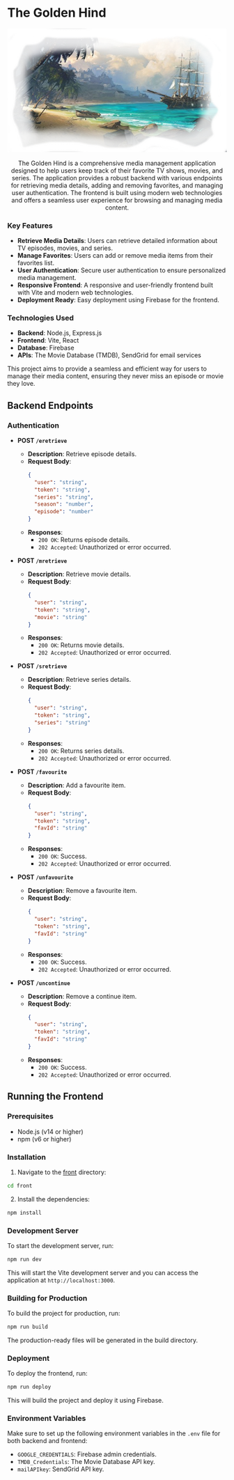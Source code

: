 # The Golden Hind


<p align="center">
  <img src="https://github.com/mnkjoshi/golden-hind/blob/main/front/src/assets/HindEntry.png" alt="The Golden Hind Logo">
</p>

<p align="center">
  The Golden Hind is a comprehensive media management application designed to help users keep track of their favorite TV shows, movies, and series. The application provides a robust backend with various endpoints for retrieving media details, adding and removing favorites, and managing user authentication. The frontend is built using modern web technologies and offers a seamless user experience for browsing and managing media content.
</p>


### Key Features
- **Retrieve Media Details**: Users can retrieve detailed information about TV episodes, movies, and series.
- **Manage Favorites**: Users can add or remove media items from their favorites list.
- **User Authentication**: Secure user authentication to ensure personalized media management.
- **Responsive Frontend**: A responsive and user-friendly frontend built with Vite and modern web technologies.
- **Deployment Ready**: Easy deployment using Firebase for the frontend.

### Technologies Used
- **Backend**: Node.js, Express.js
- **Frontend**: Vite, React
- **Database**: Firebase
- **APIs**: The Movie Database (TMDB), SendGrid for email services

This project aims to provide a seamless and efficient way for users to manage their media content, ensuring they never miss an episode or movie they love.

## Backend Endpoints

### Authentication
- **POST `/eretrieve`**
  - **Description**: Retrieve episode details.
  - **Request Body**:
    ```json
    {
      "user": "string",
      "token": "string",
      "series": "string",
      "season": "number",
      "episode": "number"
    }
    ```
  - **Responses**:
    - `200 OK`: Returns episode details.
    - `202 Accepted`: Unauthorized or error occurred.

- **POST `/mretrieve`**
  - **Description**: Retrieve movie details.
  - **Request Body**:
    ```json
    {
      "user": "string",
      "token": "string",
      "movie": "string"
    }
    ```
  - **Responses**:
    - `200 OK`: Returns movie details.
    - `202 Accepted`: Unauthorized or error occurred.

- **POST `/sretrieve`**
  - **Description**: Retrieve series details.
  - **Request Body**:
    ```json
    {
      "user": "string",
      "token": "string",
      "series": "string"
    }
    ```
  - **Responses**:
    - `200 OK`: Returns series details.
    - `202 Accepted`: Unauthorized or error occurred.

- **POST `/favourite`**
  - **Description**: Add a favourite item.
  - **Request Body**:
    ```json
    {
      "user": "string",
      "token": "string",
      "favId": "string"
    }
    ```
  - **Responses**:
    - `200 OK`: Success.
    - `202 Accepted`: Unauthorized or error occurred.

- **POST `/unfavourite`**
  - **Description**: Remove a favourite item.
  - **Request Body**:
    ```json
    {
      "user": "string",
      "token": "string",
      "favId": "string"
    }
    ```
  - **Responses**:
    - `200 OK`: Success.
    - `202 Accepted`: Unauthorized or error occurred.

- **POST `/uncontinue`**
  - **Description**: Remove a continue item.
  - **Request Body**:
    ```json
    {
      "user": "string",
      "token": "string",
      "favId": "string"
    }
    ```
  - **Responses**:
    - `200 OK`: Success.
    - `202 Accepted`: Unauthorized or error occurred.

## Running the Frontend

### Prerequisites
- Node.js (v14 or higher)
- npm (v6 or higher)

### Installation
1. Navigate to the [front](http://_vscodecontentref_/0) directory:
```sh
cd front
```
2. Install the dependencies:

```sh
npm install
```

### Development Server

To start the development server, run:
```sh
npm run dev
```

This will start the Vite development server and you can access the application at ```http://localhost:3000```.

### Building for Production
To build the project for production, run:

```sh
npm run build
```

The production-ready files will be generated in the build directory.

### Deployment
To deploy the frontend, run:

```sh
npm run deploy
```

This will build the project and deploy it using Firebase.

### Environment Variables
Make sure to set up the following environment variables in the ```.env``` file for both backend and frontend:

* ```GOOGLE_CREDENTIALS```: Firebase admin credentials.
* ```TMDB_Credentials```: The Movie Database API key.
* ```mailAPIkey```: SendGrid API key.